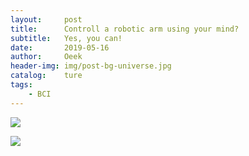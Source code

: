 ```yaml
---
layout:     post                          
title:      Controll a robotic arm using your mind?
subtitle:   Yes, you can!
date:       2019-05-16
author:     Oeek                          
header-img: img/post-bg-universe.jpg          
catalog:    ture                             
tags:
    - BCI
---
```

<img src="https://github.com/WangYiOtago/WangYiOtago.github.io/img/BCI1.jpeg">


![](https://github.com/WangYiOtago/WangYiOtago.github.io/img/BCI1.jpeg)
